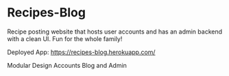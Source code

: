 # Recipes-Blog

Recipe posting website that hosts user accounts and has an admin backend
with a clean UI. Fun for the whole family!

Deployed App:
https://recipes-blog.herokuapp.com/

Modular Design
Accounts Blog and Admin
